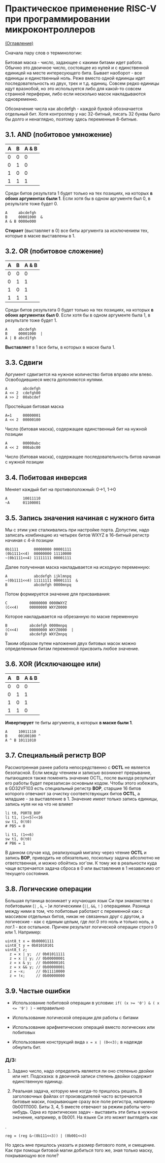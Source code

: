 # Практическое применение RISC-V при программировании микроконтроллеров

[(Оглавление)](index.md)

Сначала пару слов о терминологии:

Битовая маска - число, задающее с какими битами идет работа. Обычно это двоичное число, состоящее из нулей и с единственной единицей на месте интересующего бита. Бывает наоборот - все единицы и единственный ноль. Реже вместо одной едиинцы идет последовательность из двух, трех и т.д. единиц. Совсем редко единицы идут вразнобой, но это используется либо для какой-то совсем странной периферии, либо если несколько масок накладываются одновременно.

Обозначение числа как abcdefgh - каждой буквой обозначается отдельный бит. Хотя контроллер у нас 32-битный, писать 32 буквы было бы долго и ненаглядно, поэтому здесь переменные 8-битные.

## 3.1. AND (побитовое умножение)

| A | B | A & B |
|---|---|-------|
| 0 | 0 |  0    |
| 0 | 1 |  0    |
| 1 | 0 |  0    |
| 1 | 1 |  1    |

Среди битов результата 1 будет только на тех позициях, на которых **в обоих аргументах были 1**. Если хотя бы в одном аргументе был 0, в результате тоже будет 0.

    A     abcdefgh
    B     00001000  &
    A & B 0000e000
    
**Стирает** (выставляет в 0) все биты аргумента за исключением тех, которые в маске выставлены в 1.

## 3.2. OR (побитовое сложение)

| A | B | A & B |
|---|---|-------|
| 0 | 0 |  0    |
| 0 | 1 |  1    |
| 1 | 0 |  1    |
| 1 | 1 |  1    |

Среди битов результата 0 будет только на тех позициях, на которых **в обоих аргументах был 0**. Если хотя бы в одном аргументе была 1, в результате тоже будет 1.

    A     abcdefgh
    B     00001000  |
    A | B abcd1fgh
    
**Выставляет** в 1 все биты, в которых в маске была 1.

## 3.3. Сдвиги

Аргумент сдвигается на нужное количество битов вправо или влево. Освободившиеся места дополняются нулями.

    A       abcdefgh
    A << 2  cdefgh00
    A >> 2  00abcdef

Простейшая битовая маска

    A=1     00000001
    A << 2  00000100
    
Число (битовая маска), содержащее единственный бит на нужной позиции

    A       00000abc
    A << 2  000abc00
    
Число (битовая маска), содержащее последовательность битов начиная с нужной позиции

## 3.4. Побитовая инверсия

Меняет каждый бит на противоположный: 0->1, 1->0

    A       10011110
    ~A      01100001

## 3.5. Запись значения начиная с нужного бита

Мы с этим уже сталкивались при настройке порта. Допустим, надо записать комбинацию из четырех битов WXYZ в 16-битный регистр начиная с 4-й позиции

    0b1111       00000000 00001111
    (0b1111<<4)  00000000 11110000
    ~(0b1111<<4) 11111111 00001111

Далее полученная маска накладывается на исходную переменную:

    A            abcdefgh ijklmnpq
    ~(0b1111<<4) 11111111 00001111  &
    B            abcdefgh 0000mnpq

Потом формируется значение для присваивания:

    C          00000000 0000WXYZ
    (C<<4)     00000000 WXYZ0000

Которое накладывается на обрезанную по маске переменную

    B          abcdefgh 0000mnpq
    (C<<4)     00000000 WXYZ0000  |
    D          abcdefgh WXYZmnpq

Таким образом путем наложения двух битовых масок можно определенным битам переменной присвоить любое значение.

## 3.6. XOR (Исключающее или)

| A | B | A & B |
|---|---|-------|
| 0 | 0 |  0    |
| 0 | 1 |  1    |
| 1 | 0 |  1    |
| 1 | 1 |  0    |

**Инвертирует** те биты аргумента, в которых **в маске были 1**.

    A     10011110
    B     00100100 ^
    A ^ B 10111010

## 3.7. Специальный регистр BOP

Рассмотренная ранее работа непосредственно с **OCTL** не является безопасной. Если между чтением и записью возникнет прерывание, пытающееся также поменять значение OCTL, после выхода результат его работы будет перезаписан основным кодом. Чтобы этого избежать, в GD32VF103 есть специальный регистр **BOP**, старшие 16 битов которого отвечают за очистку соответствующих битов **OCTL**, а младшие - за выставление в 1. Значение имеет только запись единицы, запись нуля ни на что не влияет

```
li t0, PORTB_BOP
li t1, (1<<5)<<16
sw t1, 0(t0)
# PB5 = 0

li t1, (1<<6)
sw t1, 0(t0)
# PB6 = 1
```

В данном случае код, реализующий мигалку через чтение **OCTL** и запись **BOP**, приводить не обязательно, поскольку задача абсолютно не ответственная, и можно обойтись xor'ом. К тому же в реальности куда чаще встречается задача сброса в 0 или выставления в 1 независимо от текущего состояния.

## 3.8. Логические операции

Большая путаница возникает у изучающих язык Си при знакомстве с побитовыми (``` | ``` , ``` & ```, ``` ~ ``` )и логическими (```||```, ```&&```, ``` ! ``` ) операциями. Разница между ними в том, что побитовые работают с переменной как с массивом отдельных битов, никак не связанных друг с другом, а логические - как с единым целым, где лог.0 это ноль и только ноль, а лог.1 - все остальное. Причем результат логической операции строго 0 или 1. Например:

```
uint8_t x = 0b00001111
uint8_t y = 0b01010101
uint8_t z;
  z = x | y;  // 0b01011111
  z = x || y; // 0b00000001
  z = x & y;  // 0b00000101
  z = x && y; // 0b00000001
  z = ~x;     // 0b11110000
  z = !x;     // 0b00000000
```

## 3.9. Частые ошибки

- Использование побитовой операции в условии: ```if( (x >= '0') & ( x <= '9') )``` - неправильно

- Использование логической операции для работы с битами

- Использование арифметических операций вместо логических или побитовых

- Использование конструкций вида ```x = x | (0<<3);``` в надежде обнулить бит.

### Д/З:

1. Задано число, надо определить является ли оно степенью двойки или нет. Подсказка: в двоичной записи степень двойки содержит единственную единицу.

2. Реальная задача, которую мне когда-то пришлось решать. В заголовочных файлах от производителей часто встречаются битовые маски, покрывающие сразу все поле регистра, например 0b00111000. Биты 3, 4, 5 вместе отвечают за режим работы чего-нибудь. Одна из практических задач - выставить эти биты в нужное значение, например, в 0b001. На языке Си это может выглядеть как

.

    reg = (reg &~(0b111<<3)) | (0b001<<3)

Но здесь мне пришлось указать и размер битового поля, и смещение.
Как при помощи битовой магии добиться того же, зная только маску, покрывающую все поле?
